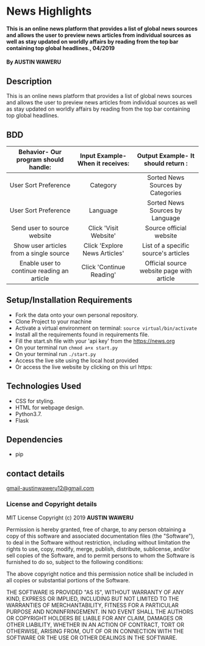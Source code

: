 # News Highlights
#### This is an online news platform that provides a list of global news sources and allows the user to preview news articles from individual sources as well as stay updated on worldly affairs by reading from the top bar containing top global headlines., 04/2019
#### By **AUSTIN WAWERU**
## Description
This is an online news platform that provides a list of global news sources and allows the user to preview news articles from individual sources as well as stay updated on worldly affairs by reading from the top bar containing top global headlines.
## BDD
| Behavior- Our program should handle:       | Input Example- When it receives: | Output Example- It should return        :|
| :----------------------------------------: | :------------------------------: | :----------------------------------------:|
| User Sort Preference                       | Category                         | Sorted News Sources by Categories         |
| User Sort Preference                       | Language                         | Sorted News Sources by Language           |
| Send user to source website                | Click 'Visit Website'            | Source official website                   |
|Show user articles from a single source     | Click 'Explore News Articles'    | List of a specific source's articles      |
| Enable user to continue reading an article | Click 'Continue Reading'         | Official source website page with article |

## Setup/Installation Requirements
* Fork the data onto your own personal repository.
* Clone Project to your machine
* Activate a virtual environment on terminal: `source virtual/bin/activate`
* Install all the requirements found in requirements file.
* Fill the start.sh file with your 'api key' from the https://news.org
* On your terminal run `chmod a+x start.py`
* On your terminal run `./start.py`
* Access the live site using the local host provided
* Or access the live website by clicking on this url https:



## Technologies Used
* CSS for styling.
* HTML for webpage design.
* Python3.7.
* Flask

## Dependencies
* pip

## contact details
gmail-austinwaweru12@gmail.com


### License and Copyright details
MIT License  Copyright (c) 2019 **AUSTIN WAWERU**

Permission is hereby granted, free of charge, to any person obtaining a copy
of this software and associated documentation files (the "Software"), to deal
in the Software without restriction, including without limitation the rights
to use, copy, modify, merge, publish, distribute, sublicense, and/or sell
copies of the Software, and to permit persons to whom the Software is
furnished to do so, subject to the following conditions:

The above copyright notice and this permission notice shall be included in all
copies or substantial portions of the Software.

THE SOFTWARE IS PROVIDED "AS IS", WITHOUT WARRANTY OF ANY KIND, EXPRESS OR
IMPLIED, INCLUDING BUT NOT LIMITED TO THE WARRANTIES OF MERCHANTABILITY,
FITNESS FOR A PARTICULAR PURPOSE AND NONINFRINGEMENT. IN NO EVENT SHALL THE
AUTHORS OR COPYRIGHT HOLDERS BE LIABLE FOR ANY CLAIM, DAMAGES OR OTHER
LIABILITY, WHETHER IN AN ACTION OF CONTRACT, TORT OR OTHERWISE, ARISING FROM,
OUT OF OR IN CONNECTION WITH THE SOFTWARE OR THE USE OR OTHER DEALINGS IN THE
SOFTWARE.
